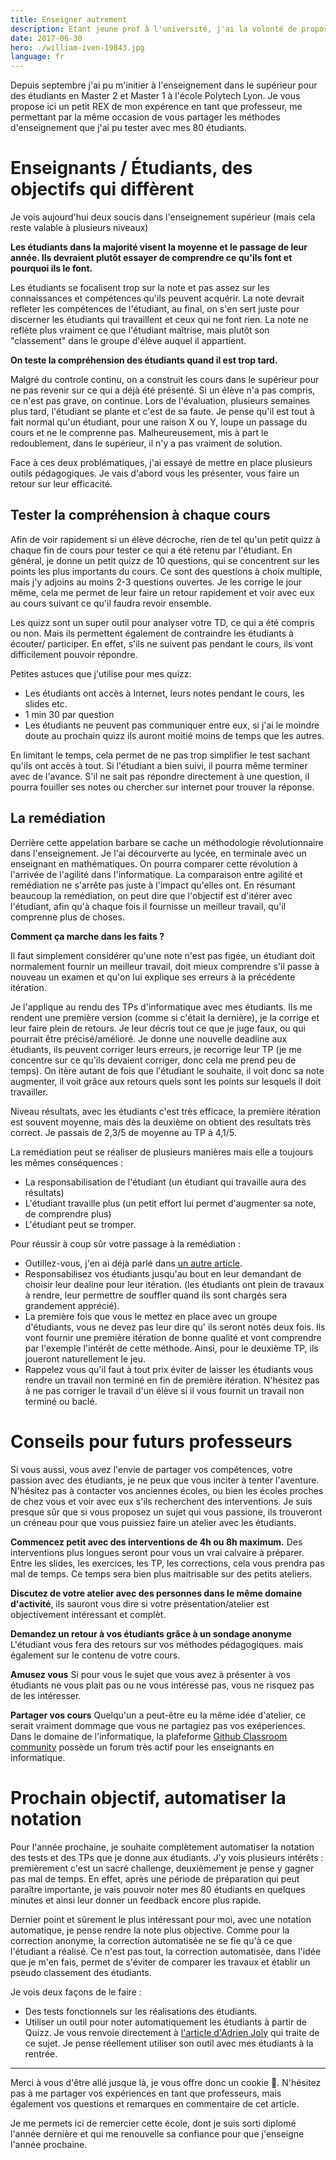 ```yaml
---
title: Enseigner autrement
description: Etant jeune prof à l'université, j'ai la volonté de proposer des cours intéressants pour les étudiants tout en appliquant de nouvelles pratiques d'enseignement. Voici mes retours sur ma première année en temps que professeur à temps partiel.
date: 2017-06-30
hero: ./william-iven-19843.jpg
language: fr
---
```


Depuis septembre j'ai pu m'initier à l'enseignement dans le supérieur pour des étudiants en Master 2 et Master 1 à l'école
Polytech Lyon. Je vous propose ici un petit REX de mon expérence en tant que professeur, me permettant par la même occasion de vous partager
les méthodes d'enseignement que j'ai pu tester avec mes 80 étudiants.

# Enseignants / Étudiants, des objectifs qui diffèrent

Je vois aujourd'hui deux soucis dans l'enseignement supérieur (mais cela reste valable à plusieurs niveaux)

**Les étudiants dans la majorité visent la moyenne et le passage de leur année. Ils devraient plutôt essayer de comprendre ce qu'ils font et pourquoi ils le font.**

Les étudiants se focalisent trop sur la note et pas assez sur les connaissances et compétences qu'ils peuvent acquérir.
La note devrait refleter les compétences de l'étudiant, au final, on s'en sert juste pour discerner
les étudiants qui travaillent et ceux qui ne font rien.
La note ne reflète plus vraiment ce que l'étudiant maîtrise, mais plutôt son "classement" dans le groupe d'élève auquel il
appartient.

**On teste la compréhension des étudiants quand il est trop tard.**

Malgré du controle continu, on a construit les cours dans le supérieur pour ne pas revenir sur ce qui a déjà
été présenté. Si un élève n'a pas compris, ce n'est pas grave, on continue. Lors de l'évaluation, plusieurs semaines plus tard,
l'étudiant se plante et c'est de sa faute. Je pense qu'il est tout à fait normal qu'un étudiant, pour une raison X ou Y, loupe un passage du cours
et ne le comprenne pas. Malheureusement, mis à part le redoublement, dans le supérieur, il n'y a pas vraiment de solution.

Face à ces deux problématiques, j'ai essayé de mettre en place plusieurs outils pédagogiques.
Je vais d'abord vous les présenter, vous faire un retour sur leur efficacité.

## Tester la compréhension à chaque cours

Afin de voir rapidement si un élève décroche, rien de tel qu'un petit quizz à chaque fin de cours pour tester ce qui a été retenu par l'étudiant.
En général, je donne un petit quizz de 10 questions, qui se concentrent sur les points les plus importants du cours. Ce sont des questions à choix multiple, mais j'y adjoins au moins 2-3 questions ouvertes.
Je les corrige le jour même, cela me permet de leur faire un retour rapidement et voir avec eux au cours suivant ce qu'il faudra revoir ensemble.

Les quizz sont un super outil pour analyser votre TD, ce qui a été compris ou non.
Mais ils permettent également de contraindre les étudiants à écouter/ participer. En effet, s'ils ne suivent pas pendant le cours,
ils vont difficilement pouvoir répondre.

Petites astuces que j'utilise pour mes quizz:

- Les étudiants ont accès à Internet, leurs notes pendant le cours, les slides etc.
- 1 min 30 par question
- Les étudiants ne peuvent pas communiquer entre eux, si j'ai le moindre doute au prochain quizz ils auront moitié moins de temps que les autres.

En limitant le temps, cela permet de ne pas trop simplifier le test sachant qu'ils ont accès à tout.
Si l'étudiant a bien suivi, il pourra même terminer avec de l'avance.
S'il ne sait pas répondre directement à une question, il pourra fouiller ses notes ou chercher sur internet pour trouver la réponse.

## La remédiation

Derrière cette appelation barbare se cache un méthodologie révolutionnaire dans l'enseignement. Je l'ai décourverte au lycée, en terminale avec un
enseignant en mathématiques. On pourra comparer cette révolution à l'arrivée de l'agilité dans l'informatique.
La comparaison entre agilité et remédiation ne s'arrête pas juste à l'impact qu'elles ont.
En résumant beaucoup la remédiation, on peut dire que l'objectif est d'itérer avec l'étudiant, afin qu'à chaque fois il fournisse un meilleur
travail, qu'il comprenne plus de choses.

**Comment ça marche dans les faits ?**

Il faut simplement considérer qu'une note n'est pas figée, un étudiant doit normalement
fournir un meilleur travail, doit mieux comprendre s'il passe à nouveau un examen et qu'on lui explique
ses erreurs à la précédente itération.

Je l'applique au rendu des TPs d'informatique avec mes étudiants. Ils me rendent une première version (comme si c'était la dernière),
je la corrige et leur faire plein de retours. Je leur décris tout ce que je juge faux, ou qui pourrait être précisé/amélioré.
Je donne une nouvelle deadline aux étudiants, ils peuvent corriger leurs erreurs, je recorrige leur TP (je me concentre sur ce qu'ils devaient corriger, donc cela me prend peu de temps).
On itère autant de fois que l'étudiant le souhaite, il voit donc sa note augmenter, il voit grâce aux retours quels sont les points sur lesquels
il doit travailler.

Niveau résultats, avec les étudiants c'est très efficace, la première itération est souvent moyenne, mais dès la deuxième on obtient des resultats très correct.
Je passais de 2,3/5 de moyenne au TP à 4,1/5.

La remédiation peut se réaliser de plusieurs manières mais elle a toujours les mêmes conséquences :

- La responsabilisation de l'étudiant (un étudiant qui travaille aura des résultats)
- L'étudiant travaille plus (un petit effort lui permet d'augmenter sa note, de comprendre plus)
- L'étudiant peut se tromper.

Pour réussir à coup sûr votre passage à la remédiation :

- Outillez-vous, j'en ai déjà parlé dans [un autre article](/posts/github-classroom).
- Responsabilisez vos étudiants jusqu'au bout en leur demandant de choisir leur dealine pour leur itération.
  (les étudiants ont plein de travaux à rendre, leur permettre de souffler quand ils sont chargés sera grandement apprécié).
- La première fois que vous le mettez en place avec un groupe d'étudiants, vous ne devez pas leur dire qu' ils seront notés deux fois.
  Ils vont fournir une première itération de bonne qualité et vont comprendre par l'exemple l'intérêt de cette méthode.
  Ainsi, pour le deuxième TP, ils joueront naturellement le jeu.
- Rappelez vous qu'il faut à tout prix éviter de laisser les étudiants vous rendre un travail non terminé en fin de première itération.
  N'hésitez pas à ne pas corriger le travail d'un élève si il vous fournit un travail non terminé ou baclé.

# Conseils pour futurs professeurs

Si vous aussi, vous avez l'envie de partager vos compétences, votre passion avec des étudiants, je ne peux que vous inciter à
tenter l'aventure. N'hésitez pas à contacter vos anciennes écoles, ou bien les écoles proches de chez vous et voir avec eux s'ils recherchent
des interventions. Je suis presque sûr que si vous proposez un sujet qui vous passione, ils trouveront un créneau pour que vous puissiez faire un
atelier avec les étudiants.

**Commencez petit avec des interventions de 4h ou 8h maximum.**
Des interventions plus longues seront pour vous un vrai calvaire à préparer. Entre les slides, les exercices, les TP, les
corrections, cela vous prendra pas mal de temps. Ce temps sera bien plus maitrisable sur des petits ateliers.

**Discutez de votre atelier avec des personnes dans le même domaine d'activité**, ils sauront vous
dire si votre présentation/atelier est objectivement intéressant et complèt.

**Demandez un retour à vos étudiants grâce à un sondage anonyme** L'étudiant vous fera des retours sur vos méthodes pédagogiques.
mais également sur le contenu de votre cours.

**Amusez vous** Si pour vous le sujet que vous avez à présenter à vos étudiants ne vous plait pas ou ne vous intéresse pas, vous ne risquez pas de les intéresser.

**Partager vos cours** Quelqu'un a peut-être eu la même idée d'atelier, ce serait vraiment dommage que vous ne
partagiez pas vos exéperiences. Dans le domaine de l'informatique, la plafeforme [Github Classroom community](https://education.github.community) possède un forum très actif pour les enseignants en informatique.

# Prochain objectif, automatiser la notation

Pour l'année prochaine, je souhaite complètement automatiser la notation des tests et des TPs que je donne aux étudiants.
J'y vois plusieurs intérêts : premièrement c'est un sacré challenge, deuxièmement je pense y gagner pas mal de temps.
En effet, après une période de préparation qui peut paraître importante, je vais pouvoir noter mes 80 étudiants en quelques minutes et
ainsi leur donner un feedback encore plus rapide.

Dernier point et sûrement le plus intéressant pour moi, avec une notation automatique, je pense rendre la note plus objective.
Comme pour la correction anonyme, la correction automatisée ne se fie qu'à ce que l'étudiant a réalisé.
Ce n'est pas tout, la correction automatisée, dans l'idée que je m'en fais, permet de s'éviter de comparer les travaux
et établir un pseudo classement des étudiants.

Je vois deux façons de le faire :

- Des tests fonctionnels sur les réalisations des étudiants.
- Utiliser un outil pour noter automatiquement les étudiants à partir de Quizz.
  Je vous renvoie directement à [l'article d'Adrien Joly](https://medium.com/scribe/enseigner-le-d%C3%A9veloppement-web-%C3%A0-85-%C3%A9tudiants-sans-sarracher-les-cheveux-%EF%B8%8F-e518274f7063) qui traite de ce sujet.
  Je pense réellement utiliser son outil avec mes étudiants à la rentrée.

---

Merci à vous d'être allé jusque là, je vous offre donc un cookie 🍪.
N'hésitez pas à me partager vos expériences en tant que professeurs, mais également vos questions et remarques en commentaire de cet article.

Je me permets ici de remercier cette école, dont je suis sorti diplomé l'année dernière et qui me renouvelle sa confiance
pour que j'enseigne l'année prochaine.
